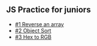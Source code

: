 ## JS Practice for juniors

- [#1 Reverse an array](reverseArray.js)
- [#2 Object Sort](objectSort.js)
- [#3 Hex to RGB](hexGenerator.js)